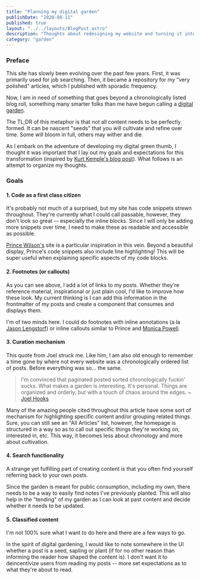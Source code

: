 ```yaml
---
title: "Planning my digital garden"
publishDate: "2020-08-11"
published: true
layout: "../../layouts/BlogPost.astro"
description: "Thoughts about redesigning my website and turning it into a digital garden."
category: "garden"
---
```


### Preface

This site has slowly been evolving over the past few years. First, it was primarily used for job searching. Then, it became a repository for my "very polished" articles, which I published with sporadic frequency.

Now, I am in need of something that goes beyond a chronologically listed blog roll, something many smarter folks than me have begun calling a [digital garden](https://joelhooks.com/digital-garden).

The TL;DR of this metaphor is that not all content needs to be perfectly formed. It can be nascent "seeds" that you will cultivate and refine over time. Some will bloom in full, others may wither and die.

As I embark on the adventure of developing my digital green thumb, I thought it was important that I lay out my goals and expectations for this transformation (inspired by [Kurt Kemple's blog post](https://theworst.dev/redesigning-the-worst-dot-dev/)). What follows is an attempt to organize my thoughts.

### Goals

#### 1. Code as a first class citizen

It's probably not much of a surprised, but my site has code snippets strewn throughout. They're currently what I could call passable, however, they don't look so great -- especially the inline blocks. Since I will only be adding more snippets over time, I need to make these as readable and accessible as possible.

[Prince Wilson's](https://prince.dev/) site is a particular inspiration in this vein. Beyond a beautiful display, Prince's code snippets also include line highlighting! This will be super useful when explaining specific aspects of my code blocks.

#### 2. Footnotes (or callouts)

As you can see above, I add a lot of links to my posts. Whether they're reference material, inspirational or just plain cool, I'd like to improve how these look. My current thinking is I can add this information in the frontmatter of my posts and create a component that consumes and displays them.

I'm of two minds here. I could do footnotes with inline annotations (a la [Jason Lengstorf](https://lengstorf.com)) or inline callouts similar to Prince and [Monica Powell](https://www.aboutmonica.com).

#### 3. Curation mechanism

This quote from Joel struck me. Like him, I am also old enough to remember a time gone by where not every website was a chronologically ordered list of posts. Before everything was so... the same.

> I'm convinced that paginated posted sorted chronologically fuckin' sucks. What makes a garden is interesting. It's personal. Things are organized and orderly, but with a touch of chaos around the edges. ~ [Joel Hooks](https://joelhooks.com/digital-garden)

Many of the amazing people cited throughout this article have some sort of mechanism for highlighting specific content and/or grouping related things. Sure, you can still see an "All Articles" list, however, the homepage is structured in a way so as to call out specific things they're working on, interested in, etc. This way, it becomes less about chronology and more about cultivation.

#### 4. Search functionality

A strange yet fulfilling part of creating content is that you often find yourself referring back to your own posts.

Since the garden is meant for public consumption, including my own, there needs to be a way to easily find notes I've previously planted. This will also help in the "tending" of my garden as I can look at past content and decide whether it needs to be updated.

#### 5. Classified content

I'm not 100% sure what I want to do here and there are a few ways to go.

In the spirit of digital gardening, I would like to note somewhere in the UI whether a post is a seed, sapling or plant (if for no other reason than informing the reader how shaped the content is). I don't want it to deincentivize users from reading my posts -- more set expectations as to what they're about to read.
